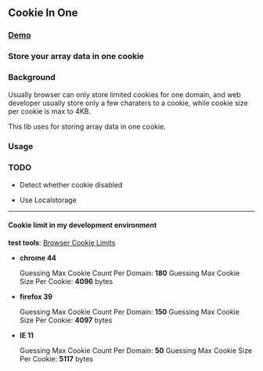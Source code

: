 ## Cookie In One ##

### [Demo][Demo] ###

### Store your array data in one cookie ###

### Background ###

Usually browser can only store limited cookies for one domain, and web developer usually store only a few charaters to a cookie, while cookie size per cookie is max to 4KB.

This lib uses for storing array data in one cookie.

### Usage ###



### TODO ###

* Detect whether cookie disabled

* Use Localstorage

---
#### Cookie limit in my development environment ####

**test tools**: [Browser Cookie Limits][Browser Cookie Limits]

* **chrome 44**

    Guessing Max Cookie Count Per Domain: **180**
    Guessing Max Cookie Size Per Cookie: **4096** bytes

* **firefox 39**

    Guessing Max Cookie Count Per Domain: **150**
    Guessing Max Cookie Size Per Cookie: **4097** bytes

* **IE 11**

    Guessing Max Cookie Count Per Domain: **50**
    Guessing Max Cookie Size Per Cookie: **5117** bytes

[Demo]:http://cntchen.github.io/cookieInOne/test/index.html
[Browser Cookie Limits]:http://browsercookielimits.squawky.net/